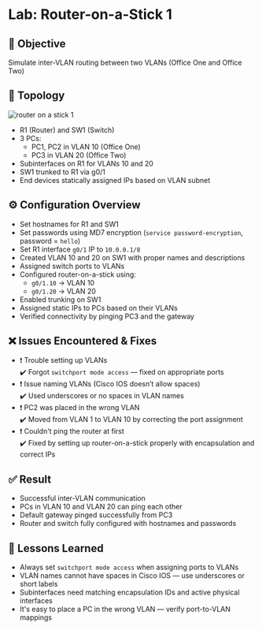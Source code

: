 # Lab: Router-on-a-Stick 1

## 🎯 Objective
Simulate inter-VLAN routing between two VLANs (Office One and Office Two)

## 🧰 Topology
![router on a stick 1](https://github.com/user-attachments/assets/75209799-4b75-47b5-8c33-2a9a3c63fdc2)


- R1 (Router) and SW1 (Switch)
- 3 PCs:
  - PC1, PC2 in VLAN 10 (Office One)
  - PC3 in VLAN 20 (Office Two)
- Subinterfaces on R1 for VLANs 10 and 20
- SW1 trunked to R1 via g0/1
- End devices statically assigned IPs based on VLAN subnet

## ⚙️ Configuration Overview
- Set hostnames for R1 and SW1
- Set passwords using MD7 encryption (`service password-encryption`, password = `hello`)
- Set R1 interface `g0/1` IP to `10.0.0.1/8`
- Created VLAN 10 and 20 on SW1 with proper names and descriptions
- Assigned switch ports to VLANs
- Configured router-on-a-stick using:
  - `g0/1.10` → VLAN 10
  - `g0/1.20` → VLAN 20
- Enabled trunking on SW1
- Assigned static IPs to PCs based on their VLANs
- Verified connectivity by pinging PC3 and the gateway

## ❌ Issues Encountered & Fixes
- ❗ Trouble setting up VLANs  
  ✔️ Forgot `switchport mode access` — fixed on appropriate ports  
- ❗ Issue naming VLANs (Cisco IOS doesn’t allow spaces)  
  ✔️ Used underscores or no spaces in VLAN names  
- ❗ PC2 was placed in the wrong VLAN  
  ✔️ Moved from VLAN 1 to VLAN 10 by correcting the port assignment  
- ❗ Couldn't ping the router at first  
  ✔️ Fixed by setting up router-on-a-stick properly with encapsulation and correct IPs

## ✅ Result
- Successful inter-VLAN communication
- PCs in VLAN 10 and VLAN 20 can ping each other
- Default gateway pinged successfully from PC3
- Router and switch fully configured with hostnames and passwords

## 🧠 Lessons Learned
- Always set `switchport mode access` when assigning ports to VLANs
- VLAN names cannot have spaces in Cisco IOS — use underscores or short labels
- Subinterfaces need matching encapsulation IDs and active physical interfaces
- It's easy to place a PC in the wrong VLAN — verify port-to-VLAN mappings
